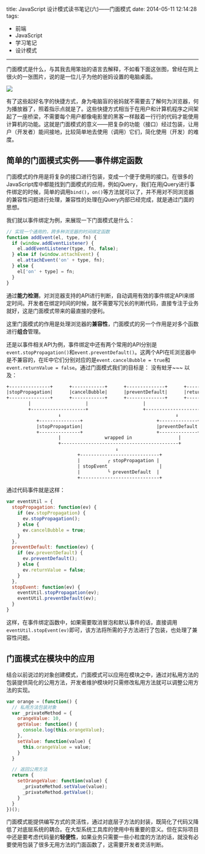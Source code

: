 title: JavaScript 设计模式读书笔记(六)——门面模式
date: 2014-05-11 12:14:28
tags:
- 前端
- JavaScript
- 学习笔记
- 设计模式
---
门面模式是什么，与其我去用笨拙的语言去解释，不如看下面这张图，曾经在网上很火的一张图片，说的是一位儿子为他的爸妈设置的电脑桌面。

<!--more-->

![](/img/门面_爸妈桌面.jpg)

有了这些起好名字的快捷方式，身为电脑盲的爸妈就不需要去了解何为浏览器，何为播放器了，照着指示点就是了。这些快捷方式相当于在用户和计算机程序之间架起了一座桥梁，不需要每个用户都像电影里的黑客一样敲着一行行的代码才能使用计算机的功能。这就是门面模式的意义——把复杂的功能（接口）经过包装，让用户（开发者）能间接地，比较简单地去使用（调用）它们，简化使用（开发）的难度。

## 简单的门面模式实例——事件绑定函数
门面模式的作用是将复杂的接口进行包装，变成一个便于使用的接口。在很多的JavaScript库中都能找到门面模式的应用，例如jQuery，我们在用jQuery进行事件绑定的时候，简单的调用`bind()`，`on()`等方法就可以了，并不用对不同浏览器的兼容性问题进行处理，兼容性的处理在jQuery内部已经完成，就是通过门面的思想。

我们就以事件绑定为例，来展现一下门面模式是什么：
```javascript
// 实现一个通用的，跨多种浏览器的时间绑定函数
function addEvent(el, type, fn) {
  if (window.addEventListener) {
    el.addEventListener(type, fn, false);
  } else if (window.attachEvent) {
    el.attachEvent('on' + type, fn);
  } else {
    el['on' + type] = fn;
  }
}
```
通过**能力检测**，对浏览器支持的API进行判断，自动调用有效的事件绑定API来绑定时间。开发者在绑定时间的时候，就不需要写冗长的判断代码，直接专注于业务就好，这是门面模式带来的最直接的便利。

这里门面模式的作用是处理浏览器的**兼容性**，门面模式的另一个作用是对多个函数进行**组合**管理。

还是以事件相关API为例，事件绑定中还有两个常用的API分别是`event.stopPropagation()`和`event.preventDefault()`。这两个API在IE浏览器中是不兼容的，在IE中它们分别对应的是`event.cancelBubble = true`和`event.returnValue = false`。通过门面模式我们的目标是：
没有蛀牙~~~
以及：
```html
+---------------+      +------------+      +--------------+      +-----------+
|stopPropagation|      |cancelBubble|      |preventDefault|      |returnValue|
+---------------+      +------------+      +--------------+      +-----------+
        |                    |                    |                        |
        +--------------------+                    +------------------------+
                   ↓                                          ↓
           +---------------+                           +--------------+
           |stopPropagation|                           |preventDefault|
           +---------------+                           +--------------+
                   |                wrapped in                 |
                   +-------------------------------------------+
                                        ↓
                          +-----------------------------+
                          |          ╭ stopPropagation |
                          | stopEvent                   |
                          |          ╰ preventDefault  |
                          +-----------------------------+
```
通过代码事件就是这样：
```javascript
var eventUtil = {
  stopPropagation: function(ev) {
    if (ev.stopPropagation) {
      ev.stopPropagation();
    } else {
      ev.cancelBubble = true;
    }
  },
  preventDefault: function(ev) {
    if (ev.preventDefault) {
      ev.preventDefault();
    } else {
      ev.returnValue = false;
    }
  },
  stopEvent: function(ev) {
    eventUtil.stopPropagation(ev);
    eventUtil.preventDefault(ev);
  }
}
```
这样，在事件绑定函数中，如果需要取消冒泡和默认事件的话，直接调用`eventUtil.stopEvent(ev)`即可，该方法将所需的子方法进行了包装，也处理了兼容性问题。

## 门面模式在模块中的应用
结合以前说过的对象创建模式，门面模式可以应用在模块之中，通过对私用方法的包装提供简化的公用方法，开发者维护模块时只需修改私用方法就可以调整公用方法的实现。
```javascript
var orange = (function() {
  // 私用方法包装对象
  var _privateMethod = {
    orangeValue: 10,
    getValue: function() {
      console.log(this.orangeValue);
    },
    setValue: function(value) {
      this.orangeValue = value;
    }
  }

  // 返回公用方法
  return {
    setOrangeValue: function(value) {
      _privateMethod.setValue(value);
      _privateMethod.getValue();
    }
  }
})();
```

门面模式能提供编写方式的灵活性，通过对底层子方法的封装，既简化了代码又降低了对底层系统的耦合。在大型系统工具库的使用中有重要的意义。但在实际项目中还是要考虑代码量的**轻便性**，如果业务只需要一些小粒度的方法的话，就没有必要使用包装了很多无用方法的门面函数了，这需要开发者灵活判断。